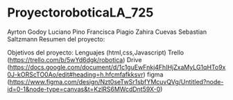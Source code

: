 # ProyectoroboticaLA_725
Ayrton Godoy
Luciano Pino
Francisca Piagio
Zahira Cuevas
Sebastian Saltzmann
Resumen del proyecto:

Objetivos del proyecto:
Lenguajes (html,css,Javascript)
Trello (https://trello.com/b/5wYd6dgk/robotica)
Drive (https://docs.google.com/document/d/1c1guEwFnkj4FhIHjZxaMyLG1qHTo9x0J-kORScTO0Ao/edit#heading=h.hfcmfafkksvr)
figma (https://www.figma.com/design/Nzt0seTwSr1sbfYMcuvQVg/Untitled?node-id=0-1&node-type=canvas&t=KzlRS6MWcdDnt59X-0)
